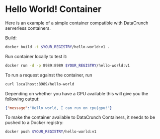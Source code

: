 # Hello World! Container

Here is an example of a simple container compatible with DataCrunch serverless containers.

Build:

```bash
docker build -t $YOUR_REGISTRY/hello-world:v1 .
```

Run container locally to test it:
```bash
docker run -d -p 8989:8989 $YOUR_REGISTRY/hello-world:v1
```

To run a request against the container, run 
```bash
curl localhost:8989/hello-world
```

Depending on whether you have a GPU available this  will give you the following output:
```json
{"message":"Hello world, I can run on cpu|gpu!"}
```

To make the container available to DataCrunch Containers, it needs to be pushed to a Docker registry:
```bash
docker push $YOUR_REGISTRY/hello-world:v1
```


